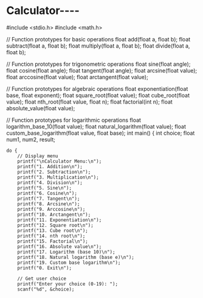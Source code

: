 # Calculator----
#include <stdio.h>
#include <math.h>

// Function prototypes for basic operations
float add(float a, float b);
float subtract(float a, float b);
float multiply(float a, float b);
float divide(float a, float b);

// Function prototypes for trigonometric operations
float sine(float angle);
float cosine(float angle);
float tangent(float angle);
float arcsine(float value);
float arccosine(float value);
float arctangent(float value);

// Function prototypes for algebraic operations
float exponentiation(float base, float exponent);
float square_root(float value);
float cube_root(float value);
float nth_root(float value, float n);
float factorial(int n);
float absolute_value(float value);

// Function prototypes for logarithmic operations
float logarithm_base_10(float value);
float natural_logarithm(float value);
float custom_base_logarithm(float value, float base);
int main() {
    int choice;
    float num1, num2, result;

    do {
        // Display menu
        printf("\nCalculator Menu:\n");
        printf("1. Addition\n");
        printf("2. Subtraction\n");
        printf("3. Multiplication\n");
        printf("4. Division\n");
        printf("5. Sine\n");
        printf("6. Cosine\n");
        printf("7. Tangent\n");
        printf("8. Arcsine\n");
        printf("9. Arccosine\n");
        printf("10. Arctangent\n");
        printf("11. Exponentiation\n");
        printf("12. Square root\n");
        printf("13. Cube root\n");
        printf("14. nth root\n");
        printf("15. Factorial\n");
        printf("16. Absolute value\n");
        printf("17. Logarithm (base 10)\n");
        printf("18. Natural logarithm (base e)\n");
        printf("19. Custom base logarithm\n");
        printf("0. Exit\n");

        // Get user choice
        printf("Enter your choice (0-19): ");
        scanf("%d", &choice);



